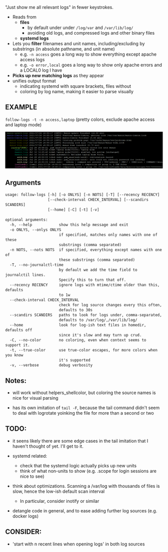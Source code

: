 "Just show me all relevant logs" in fewer keystrokes.
- Reads from 
  - **files** 
    - by default under under `/log/var` and `/var/lib/log/`
    - avoiding old logs, and compressed logs and other binary files
  - **systemd logs**
- Lets you **filter** filenames and unit names, including/excluding by substrings (in absolute pathname, and unit name)
  - e.g. `-n access` goes a long way to show everything except apache access logs
  - e.g. `-o error,local` goes a long way to show only apache errors and a LOCAL0 log I have
- **Picks up new matching logs** as they appear
- unifies output format
  - indicating systemd with square brackets, files without  
  - coloring by log name, making it easier to parse visually

## EXAMPLE

`follow-logs -t -n access,laptop` (pretty colors, exclude apache access and laptop mode)

![colored logs](/screenshots/somelogs.png?raw=true)


## Arguments
```
usage: follow-logs [-h] [-o ONLYS] [-n NOTS] [-T] [--recency RECENCY]
                   [--check-interval CHECK_INTERVAL] [--scandirs SCANDIRS]
                   [--home] [-C] [-t] [-v]

optional arguments:
  -h, --help            show this help message and exit
  -o ONLYS, --onlys ONLYS
                        if specified, matches only names with one of these
                        substrings (comma separated)
  -n NOTS, --nots NOTS  if specified, everything except names with one of
                        these substrings (comma separated)
  -T, --no-journalctl-time
                        by default we add the time field to journalctil lines.
                        Specify this to turn that off.
  --recency RECENCY     ignore logs with mtime/ctime older than this, defaults
                        to 1w
  --check-interval CHECK_INTERVAL
                        check for log source changes every this often,
                        defaults to 30s
  --scandirs SCANDIRS   paths to look for logs under, comma-separated,
                        defaults to /var/log/,/var/lib/log/
  --home                look for log-ish text files in homedir, defaults off
                        since it's slow and may turn up crud.
  -C, --no-color        no coloring, even when context seems to support it.
  -t, --true-color      use true-color escapes, for more colors when you know
                        it's supported
  -v, --verbose         debug verbosity
```

## Notes:
- will work without helpers_shellcolor, but coloring the source names is nice for visual parsing

- has its own imitation of `tail -F`, because the tail command didn't seem to deal with logrotate yoinking the file for more than a second or two


## TODO:
- it seens likely there are some edge cases in the tail imitation that I haven't thought of yet. I'll get to it.

- systemd related:
  - check that the systemd logic actually picks up new units
  - think of what non-units to show (e.g. .scope for login sessions are nice to see)

- think about optimizations. Scanning a /var/log with thousands of files is slow, hence the low-ish default scan interval 
  - In particular, consider inotify or similar

- detangle code in general, and to ease adding further log sources (e.g. docker logs)


## CONSIDER:
- 'start with n recent lines when opening logs' in both log sources

